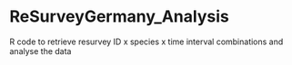 # ReSurveyGermany_Analysis
R code to retrieve resurvey ID x species x time interval combinations and analyse the data
